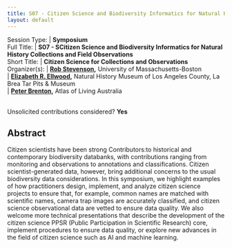 ```yaml
---
title: S07 - Citizen Science and Biodiversity Informatics for Natural History Collections and Field Observations
layout: default
---
```


Session Type: | **Symposium**  
Full Title:   | **S07 - SCitizen Science and Biodiversity Informatics for Natural History Collections and Field Observations**  
Short Title:  | **Citizen Science for Collections and Observations**  
Organizer(s): | **[Rob Stevenson](rdstevenson10@gmail.com),** University of Massachusetts-Boston  
              | **[Elizabeth R. Ellwood](lellwood@tarpits.org),** Natural History Museum of Los Angeles County, La Brea Tar Pits & Museum  
              | **[Peter Brenton](Peter.Brenton@csiro.au),** Atlas of Living Australia  


<p><br />Unsolicited contributions considered? <strong>Yes</strong></p>
 
<!--
Number of 80 minute sessions requested. We will accommodate requests of more than one session as space and time allows. Individual talks may be 10 or 20 minutes in duration, subject to the number of Contributors:approved for any given session.  We are requesting 2, 80-minute sessions.
-->


## Abstract  

Citizen scientists have been strong Contributors:to historical and contemporary biodiversity databanks, with contributions ranging from monitoring and observations to annotations and classifications. Citizen scientist-generated data, however, bring additional concerns to the usual biodiversity data considerations. In this symposium, we highlight examples of how practitioners design, implement, and analyze citizen science projects to ensure that, for example, common names are matched with scientific names, camera trap images are accurately classified, and citizen science observational data are vetted to ensure data quality.  We also welcome more technical presentations that describe the development of the citizen science PPSR (Public Participation in Scientific Research) core, implement procedures to ensure data quality, or explore new advances in the field of citizen science such as AI and machine learning.

